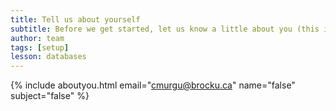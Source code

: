 ```yaml
---
title: Tell us about yourself
subtitle: Before we get started, let us know a little about you (this is optional, but helps us out a lot!)
author: team
tags: [setup]
lesson: databases
---
```



{% include aboutyou.html email="cmurgu@brocku.ca" name="false" subject="false" %}
<br>